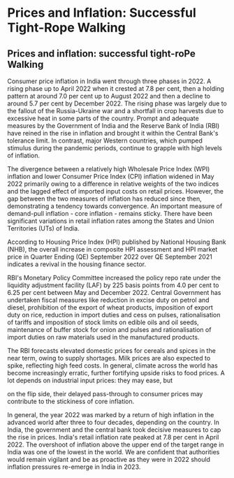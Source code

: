 # Prices and Inflation: Successful Tight-Rope Walking

## Prices and inflation: successful tight-roPe Walking

<!-- image -->

Consumer price inflation in India went through three phases in 2022. A rising phase up to April 2022 when it crested at 7.8 per cent, then a holding pattern at around 7.0 per cent up to August 2022 and then a decline to around 5.7 per cent by December 2022. The rising phase was largely due to the fallout of the Russia-Ukraine war and a shortfall in crop harvests due to excessive heat in some parts of the country. Prompt and adequate measures by the Government of India and the Reserve Bank of India (RBI) have reined in the rise in inflation and brought it within the Central Bank's tolerance limit. In contrast, major Western countries, which pumped stimulus during the pandemic periods, continue to grapple with high levels of inflation.

The  divergence  between  a  relatively  high  Wholesale  Price  Index  (WPI)  inflation  and lower Consumer Price Index (CPI) inflation widened in May 2022 primarily owing to a difference in relative weights of the two indices and the lagged effect of imported input costs on retail prices. However, the gap between the two measures of inflation has reduced since  then,  demonstrating  a  tendency  towards  convergence.  An  important  measure of  demand-pull  inflation  -  core  inflation  -  remains  sticky.  There  have  been  significant variations in retail inflation rates among the States and Union Territories (UTs) of India.

According to Housing Price Index (HPI) published by National Housing Bank (NHB), the overall increase in composite HPI assessment and HPI market price in Quarter Ending (QE) September 2022 over QE September 2021 indicates a revival in the housing finance sector.

RBI's  Monetary  Policy  Committee  increased  the  policy  repo  rate  under  the  liquidity adjustment facility (LAF) by 225 basis points from 4.0 per cent to 6.25 per cent between May and December 2022. Central Government has undertaken fiscal measures like reduction in excise duty on petrol and diesel, prohibition of the export of wheat products, imposition of export duty on rice, reduction in import duties and cess on pulses, rationalisation of tariffs and imposition of stock limits on edible oils and oil seeds, maintenance of buffer stock for onion and pulses and rationalisation of import duties on raw materials used in the manufactured products.

The RBI forecasts elevated domestic prices for cereals and spices in the near term, owing to supply shortages. Milk prices are also expected to spike, reflecting high feed costs. In general, climate across the world has become increasingly erratic, further fortifying upside risks to food prices. A lot depends on industrial input prices: they may ease, but

on the flip  side,  their  delayed  pass-through  to  consumer  prices  may  contribute  to  the stickiness of core inflation.

In general, the year 2022 was marked by a return of high inflation in the advanced world after three to four decades, depending on the country. In India, the government and the central bank took decisive measures to cap the rise in prices. India's retail inflation rate peaked at 7.8 per cent in April 2022. The overshoot of inflation above the upper end of the target range in India was one of the lowest in the world. We are confident that authorities would remain vigilant and be as proactive as they were in 2022 should inflation pressures re-emerge in India in 2023.